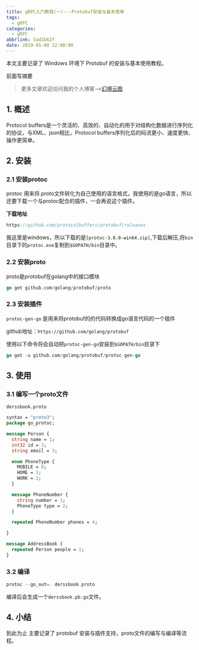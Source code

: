 ```yaml
---
title: gRPC入门教程(一)---Protobuf安装与基本使用
tags:
  - gRPC
categories:
  - gRPC
abbrlink: 5ad1b62f
date: 2019-05-08 22:00:00
---
```


本文主要记录了 Windows 环境下 Protobuf 的安装与基本使用教程。

前面写摘要

<!--more-->

> 更多文章欢迎访问我的个人博客-->[幻境云图](https://www.lixueduan.com/)

## 1. 概述

Protocol buffers是一个灵活的、高效的、自动化的用于对结构化数据进行序列化的协议，与XML、json相比，Protocol buffers序列化后的码流更小、速度更快、操作更简单。

## 2. 安装

### 2.1 安装protoc

protoc 用来将.proto文件转化为自己使用的语言格式，我使用的是go语言，所以还要下载一个与protoc配合的插件，一会再说这个插件。

**下载地址**

```go
https://github.com/protocolbuffers/protobuf/releases
```

我这里是windows，所以下载的是`[protoc-3.8.0-win64.zip]`,下载后解压,将`bin`目录下的`protoc.exe`复制到`$GOPATH/bin`目录中。

### 2.2 安装proto

proto是protobuf在golang中的接口模块

```go
go get github.com/golang/protobuf/proto
```

### 2.3 安装插件

`protoc-gen-go` 是用来将protobuf的的代码转换成go语言代码的一个插件

github地址：`https://github.com/golang/protobuf`

使用以下命令将会自动把`protoc-gen-go`安装到`$GOPATH/bin`目录下

```go
go get -u github.com/golang/protobuf/protoc-gen-go
```

## 3. 使用

### 3.1 编写一个proto文件

`derssbook.proto`

```protobuf
syntax = "proto3";
package go_protoc;

message Person {
  string name = 1;
  int32 id = 2;
  string email = 3;

  enum PhoneType {
    MOBILE = 0;
    HOME = 1;
    WORK = 2;
  }

  message PhoneNumber {
    string number = 1;
    PhoneType type = 2;
  }

  repeated PhoneNumber phones = 4;

}

message AddressBook {
  repeated Person people = 1;
}
```

### 3.2 编译

```go
protoc --go_out=. derssbook.proto
```

编译后会生成一个`derssbook.pb.go`文件。

## 4. 小结

到此为止 主要记录了 protobuf 安装与插件支持，proto文件的编写与编译等流程。

